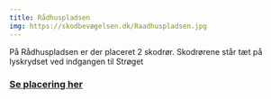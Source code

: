 ```yaml
---
title: Rådhuspladsen
img: https://skodbevægelsen.dk/Raadhuspladsen.jpg
---
```


På Rådhuspladsen er der placeret 2 skodrør. 
Skodrørene står tæt på lyskrydset ved indgangen til Strøget
<br>

<h3 class="text-4xl leading-12 md:text-sm md:leading-14 font-bold text-hh-orange tracking-wide">
<a href="https://goo.gl/maps/JMWPTaX3YQMctymA7" target="_blank">Se placering her</a>